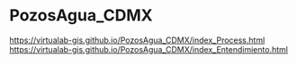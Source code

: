 # PozosAgua_CDMX
https://virtualab-gis.github.io/PozosAgua_CDMX/index_Process.html
https://virtualab-gis.github.io/PozosAgua_CDMX/index_Entendimiento.html
